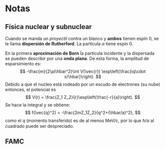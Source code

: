 # Notas
## Física nuclear y subnuclear
Cuando se manda un _proyectil_ contra un blanco y __ambos__ tienen espín 0,
se le llama __dispersión de Rutherford__. La partícula $\alpha$ tiene espín 0.

En la primera __aproximación de Born__ ĺa partícula incidente y la dispersada
se pueden describir por una __onda plana__.	 De esta forma, la amplitud de
esparsimiento es:
$$
-\frac{m}{2\pi\hbar^2}\int V(\vec{r}) \exp\left(\frac{iq\cdot x/\hbar}\right).
$$
Debido a que el nucleo está rodeado por un escudo de electrones (su nube)
entonces, el potencial es
$$
V(r) = \frac{Z_1 Z_2}{r}\exp\left(\frac{-r}{a}\right).
$$
Se hace la integral y se obtiene:
$$
f(\vec{q}^2) = -\frac{2mZ_1Z_2}{q^2+(\hbar/a)^2},
$$
como el $q$ (momento transferido) es de al menos MeV/c, por lo que $\hbar/a$
al cuadrado puede ser despreciado.
## FAMC
